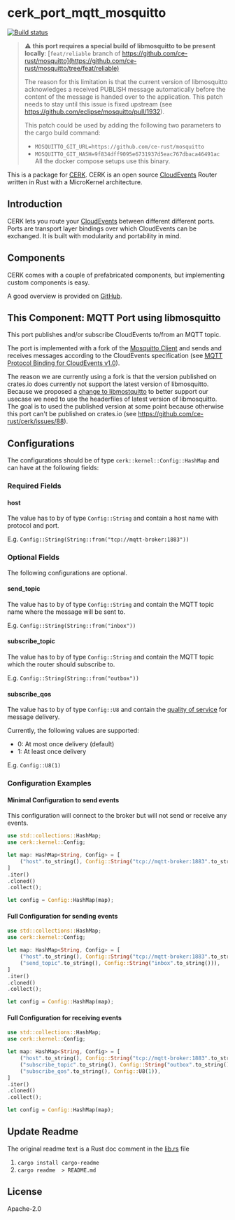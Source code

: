 # cerk_port_mqtt_mosquitto

[![Build status](https://badge.buildkite.com/4494e29d5f2c47e3fe998af46dff78a447800a76a68024e392.svg?branch=master)](https://buildkite.com/ce-rust/cerk)


> :warning:  **this port requires a special build of libmosquitto to be present locally**: [`feat/reliable` branch of https://github.com/ce-rust/mosquitto](https://github.com/ce-rust/mosquitto/tree/feat/reliable)
>
> The reason for this limitation is that the current version of libmosquitto acknowledges a received PUBLISH message automatically before the content of the message is handed over to the application.
> This patch needs to stay until this issue is fixed upstream (see https://github.com/eclipse/mosquitto/pull/1932).
>
> This patch could be used by adding the following two parameters to the cargo build command:
>  * `MOSQUITTO_GIT_URL=https://github.com/ce-rust/mosquitto`
>  * `MOSQUITTO_GIT_HASH=9f834dff9095e6731937d5eac767dbaca46491ac`
> All the docker compose setups use this binary.

This is a package for [CERK](https://github.com/ce-rust/cerk).
CERK is an open source [CloudEvents](https://github.com/cloudevents/spec) Router written in Rust with a MicroKernel architecture.

## Introduction

CERK lets you route your [CloudEvents](https://github.com/cloudevents/spec) between different different ports.
Ports are transport layer bindings over which CloudEvents can be exchanged.
It is built with modularity and portability in mind.

## Components

CERK comes with a couple of prefabricated components, but implementing custom components is easy.

A good overview is provided on [GitHub](https://github.com/ce-rust/cerk/).

## This Component: MQTT Port using libmosquitto

This port publishes and/or subscribe CloudEvents to/from an MQTT topic.

The port is implemented with a fork of the [Mosquitto Client](https://docs.rs/mosquitto-client/0.1.5/mosquitto_client/)
and sends and receives messages according to the CloudEvents specification (see [MQTT Protocol Binding for CloudEvents v1.0](https://github.com/cloudevents/spec/blob/v1.0/mqtt-protocol-binding.md)).

The reason we are currently using a fork is that the version published on crates.io does currently not support the latest version of libmosquitto.
Because we proposed a [change to libmostquitto](https://github.com/eclipse/mosquitto/pull/1932) to better support our usecase we need to use the headerfiles of latest version of libmosquitto.
The goal is to used the published version at some point because otherwise this port can't be published on crates.io (see https://github.com/ce-rust/cerk/issues/88).


## Configurations

The configurations should be of type `cerk::kernel::Config::HashMap` and can have at the following fields:

### Required Fields

#### host

The value has to by of type `Config::String` and contain a host name with protocol and port.

E.g. `Config::String(String::from("tcp://mqtt-broker:1883"))`

### Optional Fields

The following configurations are optional.

#### send_topic

The value has to by of type `Config::String` and contain the MQTT topic name where the message will be sent to.

E.g. `Config::String(String::from("inbox"))`

#### subscribe_topic

The value has to by of type `Config::String` and contain the MQTT topic which the router should subscribe to.

E.g. `Config::String(String::from("outbox"))`

#### subscribe_qos

The value has to by of type `Config::U8` and contain the [quality of service](http://docs.oasis-open.org/mqtt/mqtt/v3.1.1/os/mqtt-v3.1.1-os.html#_Toc398718099) for message delivery.

Currently, the following values are supported:

* 0: At most once delivery (default)
* 1: At least once delivery

E.g. `Config::U8(1)`

### Configuration Examples

#### Minimal Configuration to send events

This configuration will connect to the broker but will not send or receive any events.

```rust
use std::collections::HashMap;
use cerk::kernel::Config;

let map: HashMap<String, Config> = [
    ("host".to_string(), Config::String("tcp://mqtt-broker:1883".to_string())),
]
.iter()
.cloned()
.collect();

let config = Config::HashMap(map);
```

#### Full Configuration for sending events

```rust
use std::collections::HashMap;
use cerk::kernel::Config;

let map: HashMap<String, Config> = [
    ("host".to_string(), Config::String("tcp://mqtt-broker:1883".to_string())),
    ("send_topic".to_string(), Config::String("inbox".to_string())),
]
.iter()
.cloned()
.collect();

let config = Config::HashMap(map);
```

#### Full Configuration for receiving events

```rust
use std::collections::HashMap;
use cerk::kernel::Config;

let map: HashMap<String, Config> = [
    ("host".to_string(), Config::String("tcp://mqtt-broker:1883".to_string())),
    ("subscribe_topic".to_string(), Config::String("outbox".to_string())),
    ("subscribe_qos".to_string(), Config::U8(1)),
]
.iter()
.cloned()
.collect();

let config = Config::HashMap(map);
```


## Update Readme

The original readme text is a Rust doc comment in the [lib.rs](./src/lib.rs) file

1. `cargo install cargo-readme`
2. `cargo readme  > README.md`

## License

Apache-2.0
